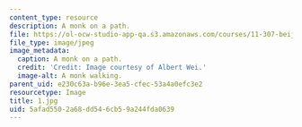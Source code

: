 ```yaml
---
content_type: resource
description: A monk on a path.
file: https://ol-ocw-studio-app-qa.s3.amazonaws.com/courses/11-307-beijing-urban-design-studio-summer-2006/5afad5502a68dd546cb59a244fda0639_1.jpg
file_type: image/jpeg
image_metadata:
  caption: A monk on a path.
  credit: 'Credit: Image courtesy of Albert Wei.'
  image-alt: A monk walking.
parent_uid: e230c63a-b96e-3ea5-cfec-53a4a0efc3e2
resourcetype: Image
title: 1.jpg
uid: 5afad550-2a68-dd54-6cb5-9a244fda0639
---
```

